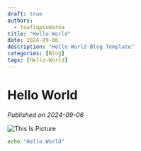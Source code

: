 ```yaml
---
draft: true
authors: 
  - taufiqpsumarna
title: "Hello World"
date: 2024-09-06
description: "Hello World Blog Template"
categories: [Blog]
tags: [Hello-World]
---
```


# Hello World

*Published on 2024-09-06*

![This Is Picture](/blog/assets/images/hello_world.jpg)


``` bash
echo "Hello World"
```